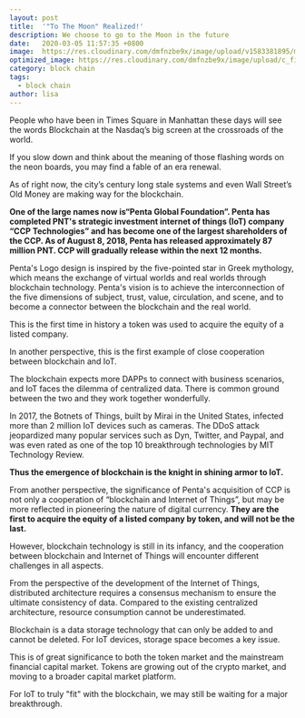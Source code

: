 ```yaml
---
layout: post
title:  '"To The Moon" Realized!'
description: We choose to go to the Moon in the future
date:   2020-03-05 11:57:35 +0800
image:  https://res.cloudinary.com/dmfnzbe9x/image/upload/v1583381895/moon_up6av0.png
optimized_image: https://res.cloudinary.com/dmfnzbe9x/image/upload/c_fill,h_171,w_325/v1583381895/moon_up6av0.png
category: block chain
tags:
  - block chain
author: lisa
---
```


People who have been in Times Square in Manhattan these days will see the words Blockchain at the Nasdaq’s big screen at the crossroads of the world.

If you slow down and think about the meaning of those flashing words on the neon boards, you may find a fable of an era renewal.

As of right now, the city’s century long stale systems and even Wall Street’s Old Money are making way for the blockchain.

<strong>One of the large names now is“Penta Global Foundation”. Penta has completed PNT's strategic investment internet of things (IoT) company “CCP Technologies” and has become one of the largest shareholders of the CCP. As of August 8, 2018, Penta has released approximately 87 million PNT. CCP will gradually release within the next 12 months.</strong>

Penta's Logo design is inspired by the five-pointed star in Greek mythology, which means the exchange of virtual worlds and real worlds through blockchain technology. Penta's vision is to achieve the interconnection of the five dimensions of subject, trust, value, circulation, and scene, and to become a connector between the blockchain and the real world.

This is the first time in history a token was used to acquire the equity of a listed company.

In another perspective, this is the first example of close cooperation between blockchain and IoT.

The blockchain expects more DAPPs to connect with business scenarios, and IoT faces the dilemma of centralized data. There is common ground between the two and they work together wonderfully.

In 2017, the Botnets of Things, built by Mirai in the United States, infected more than 2 million IoT devices such as cameras. The DDoS attack jeopardized many popular services such as Dyn, Twitter, and Paypal, and was even rated as one of the top 10 breakthrough technologies by MIT Technology Review.

<strong>Thus the emergence of blockchain is the knight in shining armor to IoT.</strong>

From another perspective, the significance of Penta's acquisition of CCP is not only a cooperation of “blockchain and Internet of Things”, but may be more reflected in pioneering the nature of digital currency. <strong>They are the first to acquire the equity of a listed company by token, and will not be the last.</strong>

However, blockchain technology is still in its infancy, and the cooperation between blockchain and Internet of Things will encounter different challenges in all aspects.

From the perspective of the development of the Internet of Things, distributed architecture requires a consensus mechanism to ensure the ultimate consistency of data. Compared to the existing centralized architecture, resource consumption cannot be underestimated.

Blockchain is a data storage technology that can only be added to and cannot be deleted. For IoT devices, storage space becomes a key issue.

This is of great significance to both the token market and the mainstream financial capital market. Tokens are growing out of the crypto market, and moving to a broader capital market platform.

For IoT to truly "fit" with the blockchain, we may still be waiting for a major breakthrough.